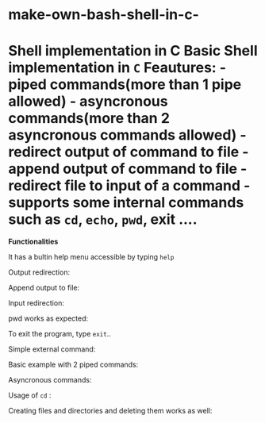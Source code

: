 # make-own-bash-shell-in-c-
# Shell  implementation in C Basic Shell implementation in `C`   **Feautures:**  - piped commands(more than 1 pipe allowed)   - asyncronous commands(more than 2 asyncronous commands allowed)   - redirect output of command to file   - append output of command to file   - redirect file to input of a command   - supports some internal commands such as `cd`, `echo`, `pwd`,  exit  ....

**Functionalities**  

It has a bultin help menu accessible by typing `help`

Output redirection:  

Append output to file:  

Input redirection:   

pwd works as expected:  

To exit the program, type `exit`..  
 
Simple external command:  

Basic example with 2 piped commands:  
  
Asyncronous commands:  

Usage of `cd` :  

Creating files and directories and deleting them works as well:  

